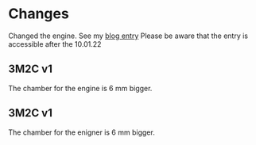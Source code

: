 # Changes
Changed the engine. See my [blog entry](https://def-var.net/project/diy-moveo-part-5-1-changes-3m2)
Please be aware that the entry is accessible after the 10.01.22

## 3M2C v1

The chamber for the engine is 6 mm bigger.

## 3M2C v1

The chamber for the enigner is 6 mm bigger. 